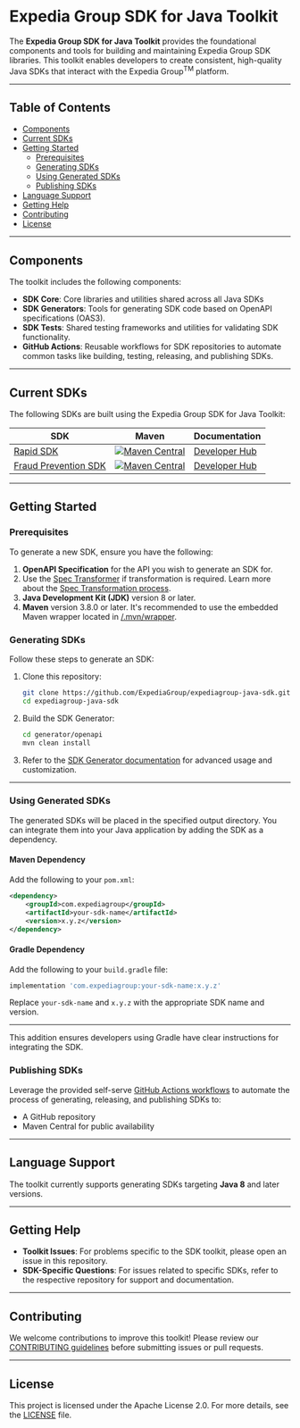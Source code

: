# Expedia Group SDK for Java Toolkit

The **Expedia Group SDK for Java Toolkit** provides the foundational components and tools for building and maintaining Expedia Group SDK libraries.
This toolkit enables developers to create consistent, high-quality Java SDKs that interact with the Expedia Group<sup>TM</sup> platform.

---

## Table of Contents

- [Components](#components)
- [Current SDKs](#current-sdks)
- [Getting Started](#getting-started)
    - [Prerequisites](#prerequisites)
    - [Generating SDKs](#generating-sdks)
    - [Using Generated SDKs](#using-generated-sdks)
    - [Publishing SDKs](#publishing-sdks)
- [Language Support](#language-support)
- [Getting Help](#getting-help)
- [Contributing](#contributing)
- [License](#license)

---

## Components

The toolkit includes the following components:

- **SDK Core**: Core libraries and utilities shared across all Java SDKs
- **SDK Generators**: Tools for generating SDK code based on OpenAPI specifications (OAS3).
- **SDK Tests**: Shared testing frameworks and utilities for validating SDK functionality.
- **GitHub Actions**: Reusable workflows for SDK repositories to automate common tasks like building, testing, releasing, and publishing SDKs.

---

## Current SDKs

The following SDKs are built using the Expedia Group SDK for Java Toolkit:

| SDK                                                                               | Maven                                                                                                                                                                           | Documentation                                                                                       |
|-----------------------------------------------------------------------------------|---------------------------------------------------------------------------------------------------------------------------------------------------------------------------------|-----------------------------------------------------------------------------------------------------|
| [Rapid SDK](https://github.com/ExpediaGroup/rapid-java-sdk)                       | [![Maven Central](https://img.shields.io/maven-central/v/com.expediagroup/rapid-sdk)](https://central.sonatype.com/artifact/com.expediagroup/rapid-sdk)                         | [Developer Hub](https://developers.expediagroup.com/docs/products/rapid/sdk/java)                   |
| [Fraud Prevention SDK](https://github.com/ExpediaGroup/fraud-prevention-java-sdk) | [![Maven Central](https://img.shields.io/maven-central/v/com.expediagroup/fraudpreventionv2-sdk)](https://central.sonatype.com/artifact/com.expediagroup/fraudpreventionv2-sdk) | [Developer Hub](https://developers.expediagroup.com/docs/products/fraud-prevention/sdk/quick-start) |

---

## Getting Started

### Prerequisites

To generate a new SDK, ensure you have the following:

1. **OpenAPI Specification** for the API you wish to generate an SDK for.
2. Use the [Spec Transformer](https://github.com/ExpediaGroup/spec-transformer) if transformation is required. Learn more about
   the [Spec Transformation process](https://github.com/ExpediaGroup/spec-transformer).
3. **Java Development Kit (JDK)** version 8 or later.
4. **Maven** version 3.8.0 or later. It's recommended to use the embedded Maven wrapper located in [/.mvn/wrapper](.mvn/wrapper).

### Generating SDKs

Follow these steps to generate an SDK:

1. Clone this repository:
   ```bash
   git clone https://github.com/ExpediaGroup/expediagroup-java-sdk.git
   cd expediagroup-java-sdk
   ```

2. Build the SDK Generator:
   ```bash
   cd generator/openapi
   mvn clean install
   ```

3. Refer to the [SDK Generator documentation](generator/README.md) for advanced usage and customization.

---

### Using Generated SDKs

The generated SDKs will be placed in the specified output directory. You can integrate them into your Java application by adding the SDK as a dependency.

#### Maven Dependency

Add the following to your `pom.xml`:

```xml
<dependency>
    <groupId>com.expediagroup</groupId>
    <artifactId>your-sdk-name</artifactId>
    <version>x.y.z</version>
</dependency>
```

#### Gradle Dependency

Add the following to your `build.gradle` file:

```groovy
implementation 'com.expediagroup:your-sdk-name:x.y.z'
```

Replace `your-sdk-name` and `x.y.z` with the appropriate SDK name and version.

--- 

This addition ensures developers using Gradle have clear instructions for integrating the SDK.

### Publishing SDKs

Leverage the provided self-serve [GitHub Actions workflows](.github/workflows) to automate the process of generating, releasing, and publishing SDKs to:

- A GitHub repository
- Maven Central for public availability

---

## Language Support

The toolkit currently supports generating SDKs targeting **Java 8** and later versions.

---

## Getting Help

- **Toolkit Issues**: For problems specific to the SDK toolkit, please open an issue in this repository.
- **SDK-Specific Questions**: For issues related to specific SDKs, refer to the respective repository for support and documentation.

---

## Contributing

We welcome contributions to improve this toolkit!
Please review our [CONTRIBUTING guidelines](CONTRIBUTING.md) before submitting issues or pull requests.

---

## License

This project is licensed under the Apache License 2.0. For more details, see the [LICENSE](LICENSE) file.
